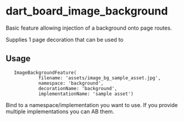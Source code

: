 # dart_board_image_background

Basic feature allowing injection of a background onto page routes.

Supplies 1 page decoration that can be used to 

## Usage

```
   ImageBackgroundFeature(
            filename: 'assets/image_bg_sample_asset.jpg',
            namespace: 'background',
            decorationName: 'background',
            implementationName: 'sample asset')
```

Bind to a namespace/implementation you want to use. If you provide multiple implementations you can AB them.


  
